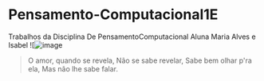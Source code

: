 # Pensamento-Computacional1E
Trabalhos da Disciplina De PensamentoComputacional Aluna Maria Alves e Isabel
![![image](https://user-images.githubusercontent.com/107076633/181111801-a2d9df84-f4ce-46f8-b1ac-b34abc90ad11.png)

>O amor, quando se revela,
>Não se sabe revelar,
>Sabe bem olhar p'ra ela,
>Mas não lhe sabe falar.

